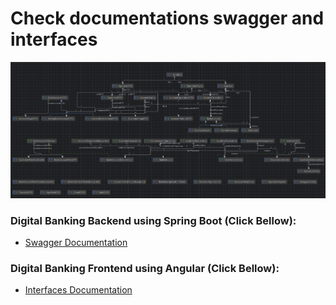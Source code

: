 # Check documentations swagger and interfaces
![](/captures/diagram-v1.png)

### Digital Banking Backend using Spring Boot (Click Bellow):
* [Swagger Documentation](https://github.com/fouad-saidi-dev/e-banking/tree/main/backend)

### Digital Banking Frontend using Angular (Click Bellow):
* [Interfaces Documentation](https://github.com/fouad-saidi-dev/e-banking/tree/main/frontend)

